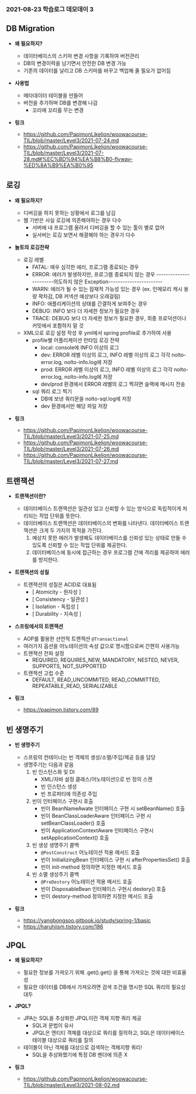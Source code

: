 ### 2021-08-23 학습로그 데모데이 3

## DB Migration
- **왜 필요하지?**
    - 데이터베이스의 스키마 변경 사항을 기록하여 버전관리
    - DB의 변경이력을 남기면서 안전한 DB 변경 가능
    - 기존의 데이터를 날리고 DB 스키마를 바꾸고 백업해 줄 필요가 없어짐

- **사용법**
    - 메타데이터 테이블을 만들어
    - 버전을 추가하며 DB를 변경해 나감
        - 꼬리에 꼬리를 무는 변경

- **링크**
    - https://github.com/PapimonLikelion/woowacourse-TIL/blob/master/Level3/2021-07-24.md
    - https://github.com/PapimonLikelion/woowacourse-TIL/blob/master/Level3/2021-07-28.md#%EC%BD%94%EA%B8%B0-flyway-%ED%8A%B9%EA%B0%95

## 로깅
- **왜 필요하지?**
    - 디버깅을 하지 못하는 상황에서 로그를 남김
    - 웹 기반은 사실 로깅에 의존해야하는 경우 다수
        - 서버에 내 프로그램 올려서 디버깅을 할 수 있는 툴이 별로 없어
        - 실서버는 로깅 보면서 해결해야 하는 경우가 다수

- **놀토의 로깅전략** 
    - 로깅 레벨
        - FATAL: 매우 심각한 에러, 프로그램 종료되는 경우
        - ERROR: 에러가 발생하지만, 프로그램 종료되지 않는 경우
        -----------------------의도하지 않은 Exception-----------------------
        - WARN: 에러가 될 수 있는 잠재적 가능성 있는 경우 (ex. 인메모리 캐시 용량 꽉차감, DB 커넥션 예상보다 오래걸림)
        - INFO: 애플리케이션의 상태를 간결하게 보여주는 경우
        - DEBUG: INFO 보다 더 자세한 정보가 필요한 경우
        - TRACE: DEBUG 보다 더 자세한 정보가 필요한 경우, 최종 프로덕션이나 커밋에서 포함하지 말 것
    - XML으로 로깅 설정 작성 후 yml에서 spring profile로 추가하여 사용
        - profile별 어플리케이션 런타임 로깅 전략
            - local: console에 INFO 이상의 로그
            - dev: ERROR 레벨 이상의 로그, INFO 레벨 이상의 로그 각각 nolto-error.log, nolto-info.log에 저장
            - prod: ERROR 레벨 이상의 로그, INFO 레벨 이상의 로그 각각 nolto-error.log, nolto-info.log에 저장
            - dev/prod 환경에서 ERROR 레벨의 로그 찍히면 슬랙에 메시지 전송
        - sql 쿼리 로그 찍기
            - DB에 보낸 쿼리문을 nolto-sql.log에 저장
            - dev 환경에서만 해당 파일 저장

- **링크**
    - https://github.com/PapimonLikelion/woowacourse-TIL/blob/master/Level3/2021-07-25.md
    - https://github.com/PapimonLikelion/woowacourse-TIL/blob/master/Level3/2021-07-26.md
    - https://github.com/PapimonLikelion/woowacourse-TIL/blob/master/Level3/2021-07-27.md

## 트랜잭션
- **트랜잭션이란?**
    - 데이터베이스 트랜잭션은 일관성 있고 신뢰할 수 있는 방식으로 독립적이게 처리되는 작업 단위를 뜻한다.
    - 데이터베이스 트랜잭션은 데이터베이스의 변화를 나타낸다. 데이터베이스 트랜잭션은 크게 두 가지의 목적을 가진다. 
        1. 예상치 못한 에러가 발생해도 데이터베이스를 신뢰성 있는 상태로 만들 수 있도록 신뢰할 수 있는 작업 단위를 제공한다.
        2. 데이터베이스에 동시에 접근하는 경우 프로그램 간에 격리를 제공하여 에러를 방지한다.

- **트랜잭션의 성질**
    - 트랜잭션의 성질은 ACID로 대표됨
        - [ Atomicity - 원자성 ]
        - [ Consistency - 일관성 ]
        - [ Isolation - 독립성 ]
        - [ Durability - 지속성 ] 

- **스프링에서의 트랜잭션**          
    - AOP를 활용한 선언적 트랜잭션 `@Transactional`
    - 여러가지 옵션을 어노테이션의 속성 값으로 명시함으로써 간편히 사용가능
    - 트랜잭션 전파 설정
        - REQUIRED, REQUIRES_NEW, MANDATORY, NESTED, NEVER, SUPPORTS, NOT_SUPPORTED
    - 트랜잭션 고립 수준
        - DEFAULT, READ_UNCOMMITED, READ_COMMITTED, REPEATABLE_READ, SERIALIZABLE
        
- **링크**
    - https://papimon.tistory.com/89

## 빈 생명주기
- **빈 생명주기**
    - 스프링의 컨테이너는 빈 객체의 생성/소멸/주입/제공 등을 담당
    - 생명주기는 다음과 같음  
        1. 빈 인스턴스화 및 DI
            - XML/자바 설정 클래스/어노테이션으로 빈 정의 스캔
            - 빈 인스턴스 생성
            - 빈 프로퍼티에 의존성 주입
        2. 빈이 인터페이스 구현시 호출
            - 빈이 BeanNameAwate 인터페이스 구현 시 setBeanName() 호출
            - 빈이 BeanClassLoaderAware 인터페이스 구현 시 setBeanClassLoader() 호출
            - 빈이 ApplicationContextAware 인터페이스 구현시 setApplicationContext() 호출
        3. 빈 생성 생명주기 콜백
            - `@PostConstruct` 어노테이션 적용 메서드 호출
            - 빈이 InitializingBean 인터페이스 구현 시 afterPropertiesSet() 호출
            - 빈이 init-method 정의하면 지정한 메서드 호출
        4. 빈 소멸 생성주기 콜백
            - `@PreDestory` 어노테이션 적용 메서드 호출
            - 빈이 DisposableBean 인터페이스 구현시 destory() 호출
            - 빈이 destory-method 정의하면 지정한 메서드 호출

- **링크**
    - https://yangbongsoo.gitbook.io/study/spring-1/basic
    - https://haruhiism.tistory.com/186

## JPQL
- **왜 필요하지?**
    - 필요한 정보를 가져오기 위해 .get().get() 을 통해 가져오는 것에 대한 비효율성
    - 필요한 데이터를 DB에서 가져오려면 검색 조건을 명시한 SQL 쿼리의 필요성 대두

- **JPQL?**
    - JPA는 SQL을 추상화한 JPQL이란 객체 지향 쿼리 제공
        - SQL과 문법이 유사
        - JPQL은 엔티티 객체를 대상으로 쿼리를 질의하고, SQL은 데이터베이스 테이블 대상으로 쿼리를 질의
    - 테이블이 아닌 객체를 대상으로 검색하는 객체지향 쿼리!
        - SQL을 추상화했기에 특정 DB 벤더에 의존 X

- **링크**
    - https://github.com/PapimonLikelion/woowacourse-TIL/blob/master/Level3/2021-08-02.md